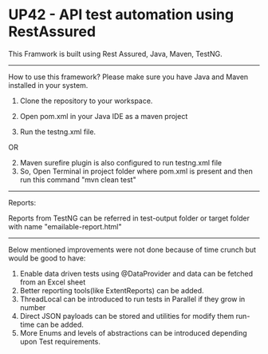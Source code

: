 # UP42 - API test automation using RestAssured 

This Framwork is built using Rest Assured, Java, Maven, TestNG.

****************************************************************************

How to use this framework?
Please make sure you have Java and Maven installed in your system.

1. Clone the repository to your workspace.

2. Open pom.xml in your Java IDE as a maven project
3. Run the testng.xml file.

OR

2. Maven surefire plugin is also configured to run testng.xml file
3. So, Open Terminal in project folder where pom.xml is present and then run this command "mvn clean test"

******************************************************************************

Reports:

Reports from TestNG can be referred in test-output folder or target folder with name "emailable-report.html"


******************************************************************************

Below mentioned improvements were not done because of time crunch but would be good to have:

1. Enable data driven tests using @DataProvider and data can be fetched from an Excel sheet
2. Better reporting tools(like ExtentReports) can be added.
3. ThreadLocal can be introduced to run tests in Parallel if they grow in number
4. Direct JSON payloads can be stored and utilities for modify them run-time can be added.
5. More Enums and levels of abstractions can be introduced depending upon Test requirements.
